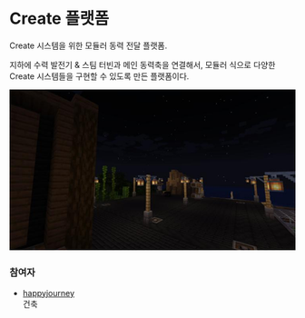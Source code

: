 # Create 플랫폼

Create 시스템을 위한 모듈러 동력 전달 플랫폼.

지하에 수력 발전기 & 스팀 터빈과 메인 동력축을 연결해서, 모듈러 식으로 다양한 Create 시스템들을 구현할 수 있도록 만든 플랫폼이다.

![asdf](../../asset/buildings/create_platform/main.jpg)

### 참여자
<!-- player_desc_open -->
- [happyjourney](../members/happyjourney.md)  
건축
<!-- player_desc_close-->